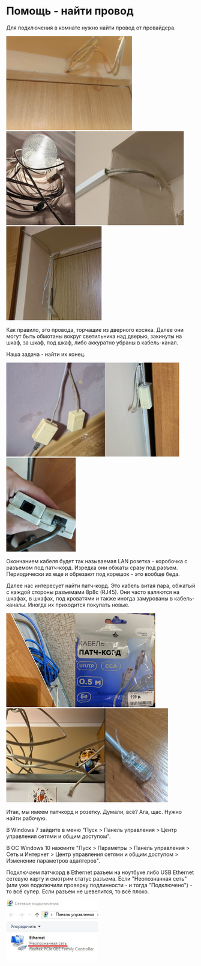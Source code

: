 # Помощь - найти провод

Для подключения в комнате нужно найти провод от провайдера.

<img src="./img/6-wire/1.png" height="250px"><img src="./img/6-wire/5.png" height="250px"><img src="./img/6-wire/3.png" height="250px">
<img src="./img/6-wire/7.png" height="250px">

Как правило, это провода, торчащие из дверного косяка. Далее они могут быть обмотаны вокруг светильника над дверью, закинуты на шкаф, за шкаф, под шкаф, либо аккуратно убраны в кабель-канал.

Наша задача - найти их конец.

<img src="./img/6-wire/2.png" height="250px"><img src="./img/6-wire/4.png" height="250px"><img src="./img/6-wire/8.png?" height="250px">

Окончанием кабеля будет так называемая LAN розетка - коробочка с разъемом под патч-корд. Изредка они обжаты сразу под разъем. Периодически их еще и обрезают под корешок - это вообще беда.

Далее нас интересует найти патч-корд. Это кабель витая пара, обжатый с каждой стороны разъемами 8p8c (RJ45). Они часто валяются на шкафах, в шкафах, под кроватями и также иногда замурованы в кабель-каналы. Иногда их приходится покупать новые.

<img src="./img/6-wire/6.png" height="250px"><img src="./img/6-wire/9.png" height="250px"><img src="./img/6-wire/10.png" height="250px"><img src="./img/6-wire/11.png" height="250px">

Итак, мы имеем патчкорд и розетку. Думали, всё? Ага, щас. Нужно найти рабочую.

В Windows 7 зайдите в меню "Пуск > Панель управления > Центр управления сетями и общим доступом".

В ОС Windows 10 нажмите "Пуск > Параметры > Панель управления > Сеть и Интернет > Центр управления сетями и общим доступом > Изменение параметров адаптеров".

Подключаем патчкорд в Ethernet разъем на ноутбуке либо USB Ethernet сетевую карту и смотрим статус разъема. Если "Неопознанная сеть" (или уже подключили проверку подлинности - и тогда  "Подключено") - то всё супер. Если разъем не шевелится, то всё плохо.

<img src="./img/6-wire/12.png">